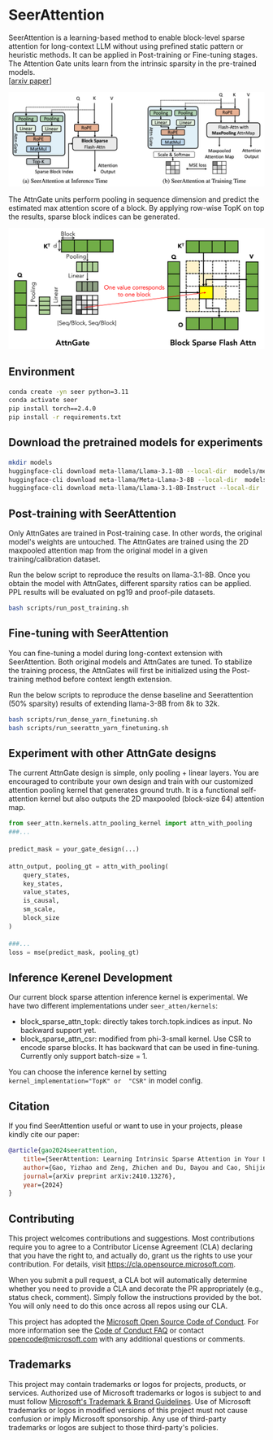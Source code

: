 # SeerAttention

SeerAttention is a learning-based method to enable block-level sparse attention for long-context LLM without using prefined static pattern or heuristic methods. It can be applied in Post-training or Fine-tuning stages. The Attention Gate units learn from the intrinsic sparsity in the pre-trained models.  
[[arxiv paper](https://arxiv.org/abs/2410.13276)] 

![SeerAttn](figures/SeerAttn.png)


The AttnGate units perform pooling in sequence dimension and predict the estimated max attention score of a block. By applying row-wise TopK on top the results, sparse block indices can be generated. 

<div style="text-align: center;">
    <img src="figures/illustration.png" alt="drawing" width="550"/>
</div>


## Environment
```bash
conda create -yn seer python=3.11
conda activate seer
pip install torch==2.4.0
pip install -r requirements.txt
```


## Download the pretrained models for experiments
```bash
mkdir models
huggingface-cli download meta-llama/Llama-3.1-8B --local-dir  models/meta-llama/Llama-3.1-8B
huggingface-cli download meta-llama/Meta-Llama-3-8B --local-dir  models/meta-llama/Meta-Llama-3-8B
huggingface-cli download meta-llama/Llama-3.1-8B-Instruct --local-dir  models/meta-llama/Llama-3.1-8B-Instruct
```


## Post-training with SeerAttention
Only AttnGates are trained in Post-training case. In other words, the original model's weights are untouched. The AttnGates are trained using the 2D maxpooled attention map from the original model in a given training/calibration dataset.

Run the below script to reproduce the results on llama-3.1-8B. Once you obtain the model with AttnGates, different sparsity ratios can be applied. PPL results will be evaluated on pg19 and proof-pile datasets.
```bash
bash scripts/run_post_training.sh
```


## Fine-tuning with SeerAttention
You can fine-tuning a model during long-context extension with SeerAttention. Both original models and AttnGates are tuned. To stabilize the training process, the AttnGates will first be initialized using the Post-training method before context length extension. 

Run the below scripts to reproduce the dense baseline and Seerattention (50% sparsity) results of extending llama-3-8B from 8k to 32k. 
```bash
bash scripts/run_dense_yarn_finetuning.sh
bash scripts/run_seerattn_yarn_finetuning.sh
```

## Experiment with other AttnGate designs
The current AttnGate design is simple, only pooling + linear layers. You are encouraged to contribute your own design and train with our customized attention pooling kernel that generates ground truth. It is a functional self-attention kernel but also outputs the 2D maxpooled (block-size 64) attention map.
```python
from seer_attn.kernels.attn_pooling_kernel import attn_with_pooling
###...

predict_mask = your_gate_design(...)

attn_output, pooling_gt = attn_with_pooling(
    query_states,
    key_states,
    value_states,
    is_causal, 
    sm_scale,
    block_size      
)

###...
loss = mse(predict_mask, pooling_gt)   
```
## Inference Kerenel Development
Our current block sparse attention inference kernel is experimental.
We have two different implementations under `seer_atten/kernels`:

- block_sparse_attn_topk: directly takes torch.topk.indices as input. No backward support yet.
- block_sparse_attn_csr: modified from phi-3-small kernel. Use CSR to encode sparse blocks. It has backward that can be used in fine-tuning. Currently only support batch-size = 1. 

You can choose the inference kernel by setting `kernel_implementation="TopK" or 
"CSR"` in model config. 


## Citation

If you find SeerAttention useful or want to use in your projects, please kindly cite our paper:

```bibtex
@article{gao2024seerattention,
    title={SeerAttention: Learning Intrinsic Sparse Attention in Your LLMs},
    author={Gao, Yizhao and Zeng, Zhichen and Du, Dayou and Cao, Shijie and So, Hayden Kwok-Hay and Cao, Ting and Yang, Fan and Yang, Mao},
    journal={arXiv preprint arXiv:2410.13276},
    year={2024}
}

```


## Contributing

This project welcomes contributions and suggestions.  Most contributions require you to agree to a
Contributor License Agreement (CLA) declaring that you have the right to, and actually do, grant us
the rights to use your contribution. For details, visit https://cla.opensource.microsoft.com.

When you submit a pull request, a CLA bot will automatically determine whether you need to provide
a CLA and decorate the PR appropriately (e.g., status check, comment). Simply follow the instructions
provided by the bot. You will only need to do this once across all repos using our CLA.

This project has adopted the [Microsoft Open Source Code of Conduct](https://opensource.microsoft.com/codeofconduct/).
For more information see the [Code of Conduct FAQ](https://opensource.microsoft.com/codeofconduct/faq/) or
contact [opencode@microsoft.com](mailto:opencode@microsoft.com) with any additional questions or comments.

## Trademarks

This project may contain trademarks or logos for projects, products, or services. Authorized use of Microsoft 
trademarks or logos is subject to and must follow 
[Microsoft's Trademark & Brand Guidelines](https://www.microsoft.com/en-us/legal/intellectualproperty/trademarks/usage/general).
Use of Microsoft trademarks or logos in modified versions of this project must not cause confusion or imply Microsoft sponsorship.
Any use of third-party trademarks or logos are subject to those third-party's policies.
